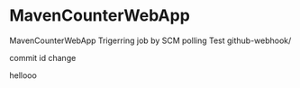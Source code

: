 # MavenCounterWebApp
MavenCounterWebApp
Trigerring job by SCM polling Test
github-webhook/

commit id change

hellooo

